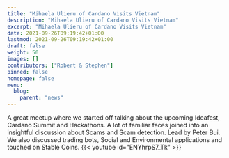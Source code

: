 ```yaml
---
title: "Mihaela Ulieru of Cardano Visits Vietnam"
description: "Mihaela Ulieru of Cardano Visits Vietnam"
excerpt: "Mihaela Ulieru of Cardano Visits Vietnam"
date: 2021-09-26T09:19:42+01:00
lastmod: 2021-09-26T09:19:42+01:00
draft: false
weight: 50
images: []
contributors: ["Robert & Stephen"]
pinned: false
homepage: false
menu:
  blog:
    parent: "news"
---
```


A great meetup where we started off talking about the upcoming Ideafest, Cardano Summit and Hackathons. A lot of familiar faces joined into an insightful discussion about Scams and Scam detection. Lead by Peter Bui. We also discussed trading bots, Social and Environmental applications and touched on Stable Coins.
{{< youtube id="ENYhrpS7_Tk" >}}
